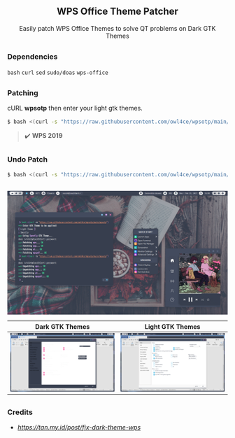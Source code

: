 <h2 align="center">WPS Office Theme Patcher</h2>

<p align="center">Easily patch WPS Office Themes to solve QT problems on Dark GTK Themes</p>

##  
### Dependencies <img alt="" align="right" src="https://badges.pufler.dev/visits/owl4ce/wpsotp?style=flat-square&label=&color=fa74b2&logo=GitHub&logoColor=white&labelColor=373e4d"/>
`bash` `curl` `sed` `sudo/doas` `wps-office`

##  
### Patching
cURL **wpsotp** then enter your light gtk themes.
```bash
$ bash <(curl -s "https://raw.githubusercontent.com/owl4ce/wpsotp/main/wpsotp")
```

> :heavy_check_mark: **WPS 2019**

##  
### Undo Patch
```bash
$ bash <(curl -s "https://raw.githubusercontent.com/owl4ce/wpsotp/main/wpsotp") -u
```

##  

<p align="center"><img src="./screenshots/wpsotp.jpg" align="center"/></p>

Dark GTK Themes|Light GTK Themes
|--|--|
<img src="./screenshots/dark-theme.jpg"/>|<img src="./screenshots/light-theme.jpg"/>

##  
### Credits
- *https://tan.my.id/post/fix-dark-theme-wps*
